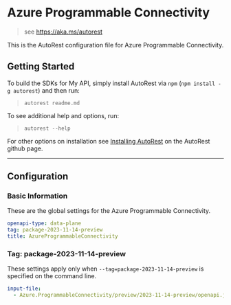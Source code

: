 # Azure Programmable Connectivity

> see https://aka.ms/autorest

This is the AutoRest configuration file for Azure Programmable Connectivity.

## Getting Started

To build the SDKs for My API, simply install AutoRest via `npm` (`npm install -g autorest`) and then run:

> `autorest readme.md`

To see additional help and options, run:

> `autorest --help`

For other options on installation see [Installing AutoRest](https://aka.ms/autorest/install) on the AutoRest github page.

---

## Configuration

### Basic Information

These are the global settings for the Azure Programmable Connectivity.

```yaml
openapi-type: data-plane
tag: package-2023-11-14-preview
title: AzureProgrammableConnectivity
```

### Tag: package-2023-11-14-preview

These settings apply only when `--tag=package-2023-11-14-preview` is specified on the command line.

```yaml $(tag) == 'package-2023-11-14-preview'
input-file:
  - Azure.ProgrammableConnectivity/preview/2023-11-14-preview/openapi.json
```